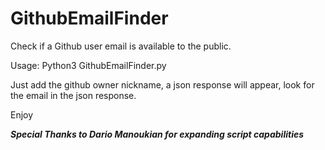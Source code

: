 # GithubEmailFinder
Check if a Github user email is available to the public.

Usage: Python3 GithubEmailFinder.py

Just add the github owner nickname, a json response will appear, look for the email in the json response.

Enjoy


***Special Thanks to Dario Manoukian for expanding script capabilities***
